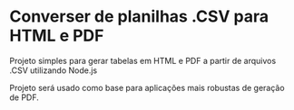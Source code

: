 # Converser de planilhas .CSV para HTML e PDF
Projeto simples para gerar tabelas em HTML e PDF a partir de arquivos .CSV utilizando Node.js


Projeto será usado como base para aplicações mais robustas de geração de PDF.
